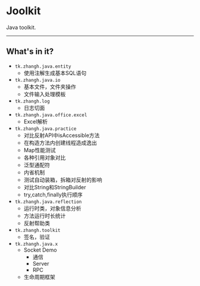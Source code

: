 # Joolkit

Java toolkit.

---

## What's in it?

- `tk.zhangh.java.entity`
  - 使用注解生成基本SQL语句
- `tk.zhangh.java.io`
  - 基本文件，文件夹操作
  - 文件输入处理模板
- `tk.zhangh.log`
  - 日志切面
- `tk.zhangh.java.office.excel`
  - Excel解析
- `tk.zhangh.java.practice`
  - 对比反射API中isAccessible方法
  - 在构造方法内创建线程造成逸出
  - Map性能测试
  - 各种引用对象对比
  - 泛型通配符
  - 内省机制
  - 测试自动装箱，拆箱对反射的影响
  - 对比String和StringBuilder
  - try,catch,finally执行顺序
- `tk.zhangh.java.reflection`
  - 运行时类，对象信息分析
  - 方法运行时长统计
  - 反射帮助类
- `tk.zhangh.toolkit`
  - 签名，验证
- `tk.zhangh.java.x`
  - Socket Demo
    - 通信
    - Server
    - RPC
  - 生命周期框架